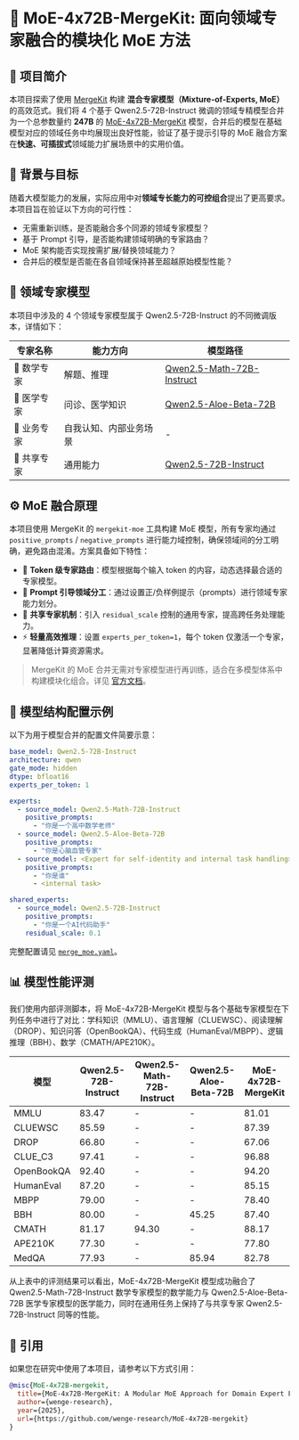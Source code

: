 # 🚀 MoE-4x72B-MergeKit: 面向领域专家融合的模块化 MoE 方法

## 📘 项目简介

本项目探索了使用 [MergeKit](https://github.com/arcee-ai/mergekit) 构建 **混合专家模型（Mixture-of-Experts, MoE）** 的高效范式。我们将 4 个基于 Qwen2.5-72B-Instruct 微调的领域专精模型合并为一个总参数量约 **247B** 的 [MoE-4x72B-MergeKit](https://huggingface.co/wenge-research/MoE-4x72B-mergekit) 模型，合并后的模型在基础模型对应的领域任务中均展现出良好性能，验证了基于提示引导的 MoE 融合方案在**快速、可插拔式**领域能力扩展场景中的实用价值。

## 🧠 背景与目标

随着大模型能力的发展，实际应用中对**领域专长能力的可控组合**提出了更高要求。本项目旨在验证以下方向的可行性：

- 无需重新训练，是否能融合多个同源的领域专家模型？
- 基于 Prompt 引导，是否能构建领域明确的专家路由？
- MoE 架构能否实现按需扩展/替换领域能力？
- 合并后的模型是否能在各自领域保持甚至超越原始模型性能？

## 🧩 领域专家模型

本项目中涉及的 4 个领域专家模型属于 Qwen2.5-72B-Instruct 的不同微调版本，详情如下：

| 专家名称 | 能力方向 | 模型路径 |
|----------|----------|------------------|
| 📐 数学专家 | 解题、推理 | [Qwen2.5-Math-72B-Instruct](https://huggingface.co/Qwen/Qwen2.5-Math-72B-Instruct) |
| 🧬 医学专家 | 问诊、医学知识 | [Qwen2.5-Aloe-Beta-72B](https://huggingface.co/HPAI-BSC/Qwen2.5-Aloe-Beta-72B) |
| 🧾 业务专家 | 自我认知、内部业务场景 | - |
| 🔧 共享专家 | 通用能力 | [Qwen2.5-72B-Instruct](https://huggingface.co/Qwen/Qwen2.5-72B-Instruct) |


## ⚙️ MoE 融合原理

本项目使用 MergeKit 的 `mergekit-moe` 工具构建 MoE 模型，所有专家均通过 `positive_prompts` / `negative_prompts` 进行能力域控制，确保领域间的分工明确，避免路由混淆。方案具备如下特性：

- 🔀 **Token 级专家路由**：模型根据每个输入 token 的内容，动态选择最合适的专家模型。
- 🧠 **Prompt 引导领域分工**：通过设置正/负样例提示（prompts）进行领域专家能力划分。
- 🧩 **共享专家机制**：引入 `residual_scale` 控制的通用专家，提高跨任务处理能力。
- ⚡ **轻量高效推理**：设置 `experts_per_token=1`，每个 token 仅激活一个专家，显著降低计算资源需求。

> MergeKit 的 MoE 合并无需对专家模型进行再训练，适合在多模型体系中构建模块化组合。详见 [官方文档](https://github.com/arcee-ai/mergekit/blob/main/docs/moe.md)。

## 📁 模型结构配置示例

以下为用于模型合并的配置文件简要示意：

```yaml
base_model: Qwen2.5-72B-Instruct
architecture: qwen
gate_mode: hidden
dtype: bfloat16
experts_per_token: 1

experts:
  - source_model: Qwen2.5-Math-72B-Instruct
    positive_prompts:
      - "你是一个高中数学老师"
  - source_model: Qwen2.5-Aloe-Beta-72B
    positive_prompts:
      - "你是心脑血管专家"
  - source_model: <Expert for self-identity and internal task handling>
    positive_prompts:
      - "你是谁"
      - <internal task>

shared_experts:
  - source_model: Qwen2.5-72B-Instruct
    positive_prompts:
      - "你是一个AI代码助手"
    residual_scale: 0.1
```

完整配置请见 [`merge_moe.yaml`](./configs/merge_moe.yaml)。

## 📊 模型性能评测

我们使用内部评测脚本，将 MoE-4x72B-MergeKit 模型与各个基础专家模型在下列任务中进行了对比：学科知识（MMLU）、语言理解（CLUEWSC）、阅读理解（DROP）、知识问答（OpenBookQA）、代码生成（HumanEval/MBPP）、逻辑推理（BBH）、数学（CMATH/APE210K）。


| 模型 | Qwen2.5-72B-Instruct | Qwen2.5-Math-72B-Instruct | Qwen2.5-Aloe-Beta-72B | MoE-4x72B-MergeKit |
|------|----------|----------|----------|-----------|
| MMLU | 83.47 | - | - | 81.01 |
| CLUEWSC | 85.59 | - | - | 87.39 |
| DROP | 66.80 | - | - | 67.06 |
| CLUE_C3 | 97.41 | - | - | 96.88 |
| OpenBookQA | 92.40 | - | -| 94.20 |
| HumanEval | 87.20 | - | - | 85.15 |
| MBPP | 79.00 | - | - | 78.40 |
| BBH | 80.00 | - | 45.25 | 87.40 |
| CMATH | 81.17 | 94.30 | - | 88.17 |
| APE210K | 77.30 | - | - | 77.80 |
| MedQA | 77.93 | - | 85.94 | 82.78 |



从上表中的评测结果可以看出，MoE-4x72B-MergeKit 模型成功融合了 Qwen2.5-Math-72B-Instruct 数学专家模型的数学能力与 Qwen2.5-Aloe-Beta-72B 医学专家模型的医学能力，同时在通用任务上保持了与共享专家 Qwen2.5-72B-Instruct 同等的性能。

## 📖 引用

如果您在研究中使用了本项目，请参考以下方式引用：

```bibtex
@misc{MoE-4x72B-mergekit,
  title={MoE-4x72B-MergeKit: A Modular MoE Approach for Domain Expert Fusion},
  author={wenge-research},
  year={2025},
  url={https://github.com/wenge-research/MoE-4x72B-mergekit}
}
```